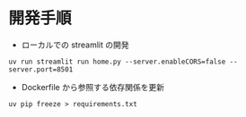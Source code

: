 # 開発手順

- ローカルでの streamlit の開発

```shell
uv run streamlit run home.py --server.enableCORS=false --server.port=8501
```

- Dockerfile から参照する依存関係を更新

```shell
uv pip freeze > requirements.txt
```
